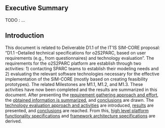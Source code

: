## Executive Summary
TODO : ...


## Introduction
This document is related to Deliverable D1.1 of the IT’IS SIM-CORE proposal: “D1.1 –Detailed technical specifications for o2S2PARC, based on user requirements (e.g., from questionnaires) and technology evaluation”. The requirements for the o2S2PARC platform are establish through two activities: 1) contacting SPARC teams to establish their modeling needs and 2) evaluating the relevant software technologies necessary for the effective implementation of the SIM-CORE (mostly based on creating feasibility prototypes). The related Milestones are M1.1, M1.2, and M1.3. These activities have now been completed and the results are summarized in this document. After presenting the [requirement gathering approach and effort](./reqs/methodology.md), the [obtained information is summarized](./reqs/results.md), and [conclusions](./reqs/conclusions.md) are drawn. The [technology evaluation approach and activities](./tech/intro.md) are introduced, [results](./tech/parts/) are presented, and [conclusions](./tech/conclusion.md) are reached. From this, [high level platform functionality specifications](./specs/high-level.md) and [framework architecture specifications](./specs/low-level.md) are derived.

